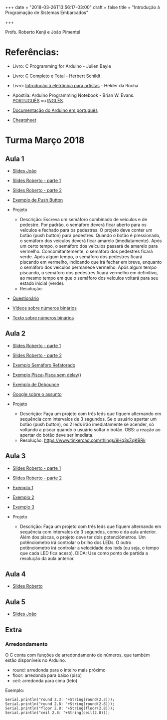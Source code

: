 +++
date = "2018-03-26T13:56:17-03:00"
draft = false
title = "Introdução à Programação de Sistemas Embarcados"

+++

Profs. Roberto Kenji e João Pimentel


# Referências:

 - Livro: C Programming for Arduino - Julien Bayle

 - Livro: C Completo e Total - Herbert Schildt

 - Livro: [Introdução à eletrônica para artistas](http://www.argonavis.com.br/download/eletronica-para-artistas.html) - Helder da Rocha
 - Apostila: Arduino Programming Notebook - Brian W. Evans. [PORTUGUÊS](notebook_pt_br.pdf) ou [INGLÊS](notebook_en.pdf).

 - [Documentação do Arduino em português](https://www.arduino.cc/reference/pt/)

 - [Cheatsheet](cheatsheet.jpeg)

# Turma Março 2018

## Aula 1

 - [Slides João](aula1joão.pdf)

 - [Slides Roberto - parte 1](aula1kenji-parte1.pdf)

 - [Slides Roberto - parte 2](aula1kenji-parte2.pdf)

 - [Exemplo de Push Button](exemplo_pushbutton.png)

 - Projeto
   - Descrição: Escreva um semáforo combinado de veículos e de pedestre.
   Por padrão, o semáforo deverá ficar aberto para os veículos e fechado para os pedestres.
   O projeto deve conter um botão (push button) para pedestres.
   Quando o botão é pressionado, o semáforo dos veículos deverá ficar amarelo (imediatamente).
   Após um certo tempo, o semáforo dos veículos passará de amarelo para vermelho.
   Concomitantemente, o semáforo dos pedestres ficará verde.
   Após algum tempo, o semáforo dos pedestres ficará piscando em vermelho, indicando
   que irá fechar em breve, enquanto o semáforo dos veículos permanece vermelho.
   Após algum tempo piscando, o semáforo dos pedestres ficará vermelho em definitivo,
   ao mesmo tempo em que o semáforo dos veículos voltará para seu estado inicial (verde).
   - Resolução:

 - [Questionário](https://goo.gl/forms/LhvOp8lUqtSZ6ctC2)

 - [Vídeos sobre números binários](https://pt.khanacademy.org/math/algebra-home/alg-intro-to-algebra/algebra-alternate-number-bases/v/number-systems-introduction)

 - [Texto sobre números binários](https://www.tecmundo.com.br/infografico/9424-como-um-computador-faz-calculos-pelo-sistema-binario-.htm)

## Aula 2

- [Slides Roberto - parte 1](aula2kenji-parte1.pdf)

- [Slides Roberto - parte 2](aula2kenji-parte2.pdf)

- [Exemplo Semáforo Refatorado](https://www.tinkercad.com/things/lsRlh2fF7nc)

- [Exemplo Pisca-Pisca sem delay()](https://www.tinkercad.com/things/9Fmb7YLFRuO)

- [Exemplo de Debounce](https://www.tinkercad.com/things/bxMeDZzWh4j)

- [Google sobre o assunto](https://www.google.com.br/search?q=arduino+delay+n%C3%A3o+bloqueante)

- Projeto
  - Descrição: Faça um projeto com três leds que fiquem alternando em sequência com intervalos de 3 segundos.
    Se o usuário apertar um botão (push button), os 2 leds irão imediatamente se acender,
    só voltando a piscar quando o usuário soltar o botão.
    OBS: a reação ao apertar do botão deve ser imediata.
  - Resolução: https://www.tinkercad.com/things/9Hq3sZqKBRk

## Aula 3

- [Slides Roberto - parte 1](aula3kenji-parte1.pdf)

- [Slides Roberto - parte 2](aula3kenji-parte2.pdf)

- [Exemplo 1](https://www.tinkercad.com/things/82jRMjBJ57S)

- [Exemplo 2](https://www.tinkercad.com/things/iNXi9pq43RE)

- [Exemplo 3](https://www.tinkercad.com/things/lmARHvd7IoS)

- Projeto
  - Descrição: Faça um projeto com três leds que fiquem alternando em sequência
   com intervalos de 3 segundos, como o da aula anterior.
   Além dos piscas, o projeto deve ter dois potenciômetros. Um potênciometro
   irá controlar o brilho dos LEDs. O outro potênciometro irá controlar a velocidade
   dos leds (ou seja, o tempo que cada LED fica aceso).
   DICA: Use como ponto de partida a resolução da aula anterior.


## Aula 4

 - [Slides Roberto](#)

## Aula 5

 - [Slides João](#)

## Extra

### Arredondamento

O C conta com funções de arredondamento de números, que também estão disponíveis
no Arduino.

- round: arredonda para o inteiro mais próximo
- floor: arredonda para baixo (piso)
- ceil: arredonda para cima (teto)

Exemplo:

```
Serial.println("round 2.3: "+String(round(2.3)));
Serial.println("round 2.8: "+String(round(2.8)));
Serial.println("floor 2.8: "+String(floor(2.8)));
Serial.println("ceil 2.8: "+String(ceil(2.8)));
```

